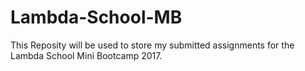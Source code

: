 # Lambda-School-MB
This Reposity will be used to store my submitted assignments for the Lambda School Mini Bootcamp 2017.

